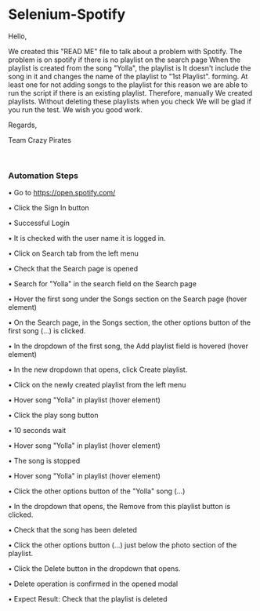 # Selenium-Spotify

Hello,

We created this "READ ME" file to talk about a problem with Spotify.
The problem is on spotify if there is no playlist on the search page
When the playlist is created from the song "Yolla", the playlist is
It doesn't include the song in it and changes the name of the playlist to "1st Playlist".
forming. At least one for not adding songs to the playlist for this reason
we are able to run the script if there is an existing playlist. Therefore, manually
We created playlists. Without deleting these playlists when you check
We will be glad if you run the test. We wish you good work.

Regards,

Team Crazy Pirates		

<br>
<h3>Automation Steps</h3>

•	Go to https://open.spotify.com/

•	Click the Sign In button

•	Successful Login

•	It is checked with the user name it is logged in.

•	Click on Search tab from the left menu

•	Check that the Search page is opened

•	Search for "Yolla" in the search field on the Search page

•	Hover the first song under the Songs section on the Search page (hover element)

•	On the Search page, in the Songs section, the other options button of the first song (...) is clicked.

•	In the dropdown of the first song, the Add playlist field is hovered (hover element)

•	In the new dropdown that opens, click Create playlist.

•	Click on the newly created playlist from the left menu

•	Hover song "Yolla" in playlist (hover element)

•	Click the play song button

•	10 seconds wait

•	Hover song "Yolla" in playlist (hover element)

•	The song is stopped

•	Hover song "Yolla" in playlist (hover element)

•	Click the other options button of the "Yolla" song (...)

•	In the dropdown that opens, the Remove from this playlist button is clicked.

•	Check that the song has been deleted

•	Click the other options button (...) just below the photo section of the playlist.

•	Click the Delete button in the dropdown that opens.

•	Delete operation is confirmed in the opened modal

•	Expect Result: Check that the playlist is deleted



